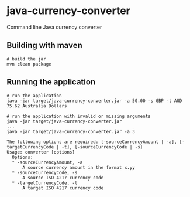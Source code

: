 # java-currency-converter
Command line Java currency converter

## Building with maven

	# build the jar
	mvn clean package
	
## Running the application
	
	# run the application
	java -jar target/java-currency-converter.jar -a 50.00 -s GBP -t AUD
	75.62 Australia Dollars
	
	# run the application with invalid or missing arguments
	java -jar target/java-currency-converter.jar
	...
	java -jar target/java-currency-converter.jar -a 3
	
	The following options are required: [-sourceCurrencyAmount | -a], [-targetCurrencyCode | -t], [-sourceCurrencyCode | -s]
	Usage: converter [options]
	  Options:
	  * -sourceCurrencyAmount, -a
	      A source currency amount in the format x.yy
	  * -sourceCurrencyCode, -s
	      A source ISO 4217 currency code
	  * -targetCurrencyCode, -t
	      A target ISO 4217 currency code
